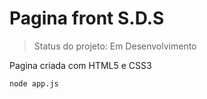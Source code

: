 <h1>Pagina front S.D.S </h1>

> Status do projeto: Em Desenvolvimento

Pagina criada com HTML5 e CSS3

```
node app.js
```
